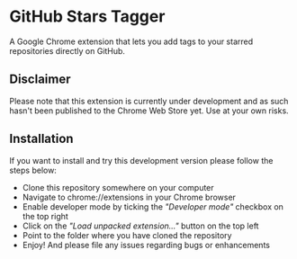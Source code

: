 # GitHub Stars Tagger
A Google Chrome extension that lets you add tags to your starred repositories directly on GitHub.

## Disclaimer
Please note that this extension is currently under development and as such hasn't been published to the Chrome Web Store yet.
Use at your own risks.

## Installation
If you want to install and try this development version please follow the steps below:

* Clone this repository somewhere on your computer
* Navigate to chrome://extensions in your Chrome browser
* Enable developer mode by ticking the *"Developer mode"* checkbox on the top right
* Click on the *"Load unpacked extension..."* button on the top left
* Point to the folder where you have cloned the repository
* Enjoy! And please file any issues regarding bugs or enhancements
